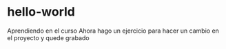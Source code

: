 # hello-world
Aprendiendo en el curso
Ahora hago un ejercicio para hacer un cambio en el proyecto y quede grabado
